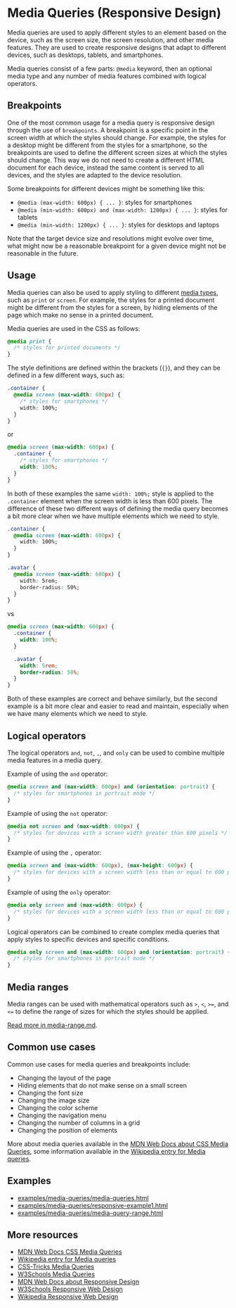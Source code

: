 # Media Queries (Responsive Design)

Media queries are used to apply different styles to an element based on the device, such as the screen size, the screen resolution, and other media features. They are used to create responsive designs that adapt to different devices, such as desktops, tablets, and smartphones.

Media queries consist of a few parts: `@media` keyword, then an optional media type and any number of media features combined with logical operators.

## Breakpoints

One of the most common usage for a media query is responsive design through the use of `breakpoints`. A breakpoint is a specific point in the screen width at which the styles should change. For example, the styles for a desktop might be different from the styles for a smartphone, so the breakpoints are used to define the different screen sizes at which the styles should change. This way we do not need to create a different HTML document for each device, instead the same content is served to all devices, and the styles are adapted to the device resolution.

Some breakpoints for different devices might be something like this:

- `@media (max-width: 600px) { ... }`: styles for smartphones
- `@media (min-width: 600px) and (max-width: 1200px) { ... }`: styles for tablets
- `@media (min-width: 1200px) { ... }`: styles for desktops and laptops

Note that the target device size and resolutions might evolve over time, what might now be a reasonable breakpoint for a given device might not be reasonable in the future.

## Usage

Media queries can also be used to apply styling to different [media types](https://developer.mozilla.org/en-US/docs/Web/CSS/@media#media_types), such as `print` or `screen`. For example, the styles for a printed document might be different from the styles for a screen, by hiding elements of the page which make no sense in a printed document.

Media queries are used in the CSS as follows:

```css
@media print {
  /* styles for printed documents */
}
```

The style definitions are defined within the brackets (`{}`), and they can be defined in a few different ways, such as:

```css
.container {
  @media screen (max-width: 600px) {
    /* styles for smartphones */
    width: 100%;
  }
}
```

or

```css
@media screen (max-width: 600px) {
  .container {
    /* styles for smartphones */
    width: 100%;
  }
}
```

In both of these examples the same `width: 100%;` style is applied to the `.container` element when the screen width is less than 600 pixels. The difference of these two different ways of defining the media query becomes a bit more clear when we have multiple elements which we need to style.

```css
.container {
  @media screen (max-width: 600px) {
    width: 100%;
  }
}

.avatar {
  @media screen (max-width: 600px) {
    width: 5rem;
    border-radius: 50%;
  }
}
```

vs

```css
@media screen (max-width: 600px) {
  .container {
    width: 100%;
  }

  .avatar {
    width: 5rem;
    border-radius: 50%;
  }
}
```

Both of these examples are correct and behave similarly, but the second example is a bit more clear and easier to read and maintain, especially when we have many elements which we need to style.

## Logical operators

The logical operators `and`, `not`, `,`, and `only` can be used to combine multiple media features in a media query.

Example of using the `and` operator:

```css
@media screen and (max-width: 600px) and (orientation: portrait) {
  /* styles for smartphones in portrait mode */
}
```

Example of using the `not` operator:

```css
@media not screen and (max-width: 600px) {
  /* styles for devices with a screen width greater than 600 pixels */
}
```

Example of using the `,` operator:

```css
@media screen and (max-width: 600px), (max-height: 600px) {
  /* styles for devices with a screen width less than or equal to 600 pixels or a screen height less than or equal to 600 pixels */
}
```

Example of using the `only` operator:

```css
@media only screen and (max-width: 600px) {
  /* styles for devices with a screen width less than or equal to 600 pixels */
}
```

Logical operators can be combined to create complex media queries that apply styles to specific devices and specific conditions.

```css
@media only screen and (max-width: 600px) and (orientation: portrait) {
  /* styles for smartphones in portrait mode */
}
```

## Media ranges

Media ranges can be used with mathematical operators such as `>`, `<`, `>=`, and `<=` to define the range of sizes for which the styles should be applied.

[Read more in media-range.md](media-range.md).

## Common use cases

Common use cases for media queries and breakpoints include:

- Changing the layout of the page
- Hiding elements that do not make sense on a small screen
- Changing the font size
- Changing the image size
- Changing the color scheme
- Changing the navigation menu
- Changing the number of columns in a grid
- Changing the position of elements

More about media queries available in the [MDN Web Docs about CSS Media Queries](https://developer.mozilla.org/en-US/docs/Web/CSS/CSS_media_queries/Using_media_queries), some information available in the [Wikipedia entry for Media queries](https://en.wikipedia.org/wiki/Media_queries).

## Examples

- [examples/media-queries/media-queries.html](../examples/media-queries/media-queries.html)
- [examples/media-queries/responsive-example1.html](../examples/media-queries/responsive-example1.html)
- [examples/media-queries/media-query-range.html](../examples/media-queries/media-query-range.html)

## More resources

- [MDN Web Docs CSS Media Queries](https://developer.mozilla.org/en-US/docs/Web/CSS/CSS_media_queries)
- [Wikipedia entry for Media queries](https://en.wikipedia.org/wiki/Media_queries)
- [CSS-Tricks Media Queries](https://css-tricks.com/a-complete-guide-to-css-media-queries/)
- [W3Schools Media Queries](https://www.w3schools.com/css/css_rwd_mediaqueries.asp)
- [MDN Web Docs about Responsive Design](https://developer.mozilla.org/en-US/docs/Learn/CSS/CSS_layout/Responsive_Design)
- [W3Schools Responsive Web Design](https://www.w3schools.com/css/css_rwd_intro.asp)
- [Wikipedia Responsive Web Design](https://en.wikipedia.org/wiki/Responsive_web_design)

